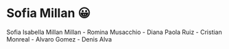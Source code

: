 # Sofia Millan :grinning:
Sofia Isabella Millan Millan - Romina Musacchio - Diana Paola Ruiz - Cristian Monreal - Alvaro Gomez - Denis Alva

